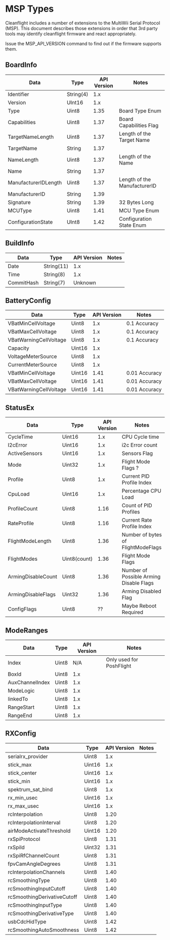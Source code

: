 # MSP Types

Cleanflight includes a number of extensions to the MultiWii Serial Protocol (MSP). This document describes 
those extensions in order that 3rd party tools may identify cleanflight firmware and react appropriately.

Issue the MSP_API_VERSION command to find out if the firmware supports them.

## BoardInfo

| Data | Type | API Version | Notes |
|------|------|------|-------|
| Identifier | String(4) | 1.x | |
| Version | UInt16 | 1.x | |
| Type | Uint8 | 1.35 | Board Type Enum |
| Capabilities | Uint8 | 1.37 | Board Capabilities Flag |
| TargetNameLength | Uint8 | 1.37 | Length of the Target Name |
| TargetName | String | 1.37 | |
| NameLength | Uint8 | 1.37 | Length of the Name |
| Name | String | 1.37 | |
| ManufacturerIDLength | Uint8 | 1.37 | Length of the ManufacturerID |
| ManufacturerID | String | 1.39 | |
| Signature | String | 1.39 | 32 Bytes Long|
| MCUType | Uint8 | 1.41 | MCU Type Enum |
| ConfigurationState | UInt8 | 1.42 | Configuration State Enum |

## BuildInfo

| Data | Type | API Version | Notes |
|------|------|------|-------|
| Date | String(11) | 1.x | |
| Time | String(8) | 1.x | |
| CommitHash | String(7) | Unknown | |

## BatteryConfig

| Data | Type | API Version | Notes |
|------|------|------|-------|
| VBatMinCellVoltage | Uint8 | 1.x | 0.1 Accuracy |
| VBatMaxCellVoltage | Uint8 | 1.x | 0.1 Accuracy |
| VBatWarningCellVoltage | Uint8 | 1.x | 0.1 Accuracy |
| Capacity | Uint16 | 1.x | |
| VoltageMeterSource | Uint8 | 1.x | |
| CurrentMeterSource | Uint8 | 1.x | |
| VBatMinCellVoltage | Uint16 | 1.41 | 0.01 Accuracy |
| VBatMaxCellVoltage | Uint16 | 1.41 | 0.01 Accuracy |
| VBatWarningCellVoltage | Uint16 | 1.41 | 0.01 Accuracy |

## StatusEx

| Data | Type | API Version | Notes |
|------|------|------|-------|
| CycleTime | Uint16 | 1.x | CPU Cycle time |
| I2cError | Uint16 | 1.x | i2c Error count |
| ActiveSensors | Uint16 | 1.x | Sensors Flag |
| Mode | Uint32 | 1.x | Flight Mode Flags ? |
| Profile | Uint8 | 1.x | Current PID Profile Index |
| CpuLoad | Uint16 | 1.x | Percentage CPU Load |
| ProfileCount | Uint8 | 1.16 | Count of PID Profiles |
| RateProfile | Uint8 | 1.16 | Current Rate Profile Index |
| FlightModeLength | Uint8 | 1.36 | Number of bytes of FlightModeFlags |
| FlightModes | Uint8(count) | 1.36 | Flight Mode Flags |
| ArmingDisableCount | Uint8 | 1.36 | Number of Possible Arming Disable Flags |
| ArmingDisableFlags | Uint32 | 1.36 | Arming Disabled Flag |
| ConfigFlags | Uint8 | ?? | Maybe Reboot Required |

## ModeRanges

| Data | Type | API Version | Notes |
|------|------|------|-------|
| Index | Uint8 | N/A | Only used for PoshFlight |
| BoxId | Uint8 | 1.x | |
| AuxChannelIndex | Uint8 | 1.x | |
| ModeLogic | Uint8 | 1.x | |
| linkedTo | Uint8 | 1.x | |
| RangeStart | Uint8 | 1.x | |
| RangeEnd | Uint8 | 1.x | |

## RXConfig

| Data | Type | API Version | Notes |
|------|------|------|-------|
|serialrx_provider | Uint8 | 1.x | |
|stick_max | Uint16 | 1.x | |
|stick_center | Uint16 | 1.x | |
|stick_min | Uint16 | 1.x | |
|spektrum_sat_bind | Uint8 | 1.x | |
|rx_min_usec | Uint16 | 1.x | |
|rx_max_usec | Uint16 | 1.x | |
|rcInterpolation | Uint8 | 1.20 | |
|rcInterpolationInterval | Uint8 | 1.20 | |
|airModeActivateThreshold | Uint16 | 1.20 | |
|rxSpiProtocol | Uint8 | 1.31 | |
|rxSpiId | Uint32 | 1.31 | |
|rxSpiRfChannelCount | Uint8 | 1.31 | |
|fpvCamAngleDegrees | Uint8 | 1.31 | |
|rcInterpolationChannels | Uint8 | 1.40 | |
|rcSmoothingType | Uint8 | 1.40 | |
|rcSmoothingInputCutoff | Uint8 | 1.40 | |
|rcSmoothingDerivativeCutoff | Uint8 | 1.40 | |
|rcSmoothingInputType | Uint8 | 1.40 | |
|rcSmoothingDerivativeType | Uint8 | 1.40 | |
|usbCdcHidType | Uint8 | 1.42 | |
|rcSmoothingAutoSmoothness | Uint8 | 1.42 | |
